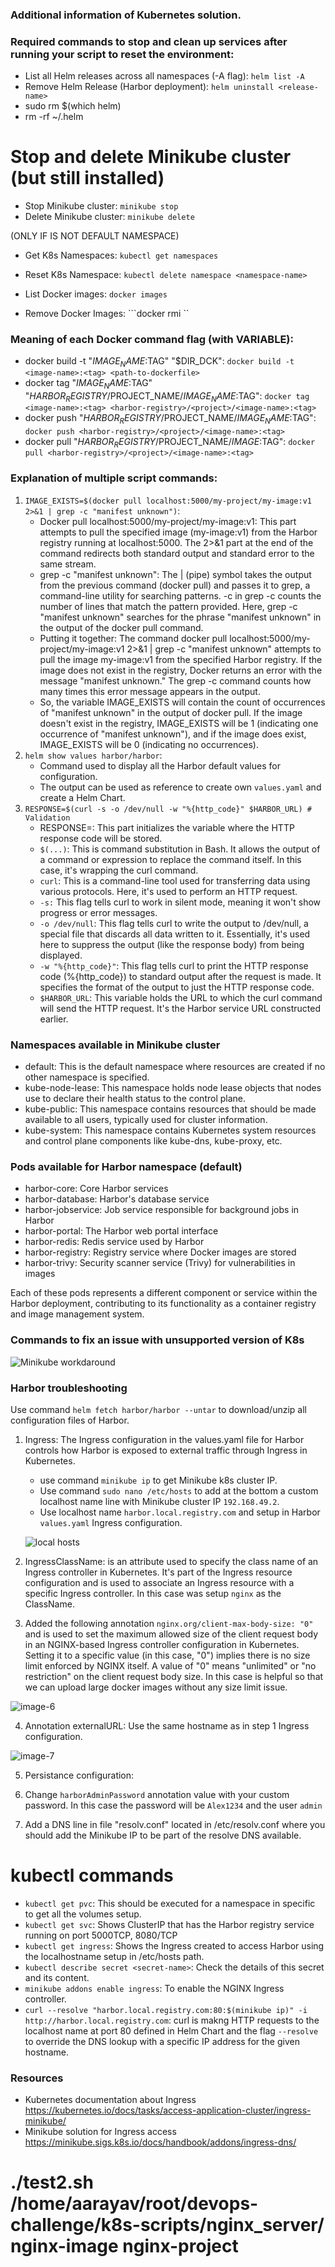 ### Additional information of Kubernetes solution.

### Required commands to stop and clean up services after running your script to reset the environment:
- List all Helm releases across all namespaces (-A flag): ```helm list -A```
- Remove Helm Release (Harbor deployment): ```helm uninstall <release-name>```
- sudo rm $(which helm)
- rm -rf ~/.helm

# Stop and delete Minikube cluster (but still installed)
- Stop Minikube cluster: ```minikube stop```
- Delete Minikube cluster: ```minikube delete```

(ONLY IF IS NOT DEFAULT NAMESPACE)
- Get K8s Namespaces: ```kubectl get namespaces```
- Reset K8s Namespace: ```kubectl delete namespace <namespace-name>```

- List Docker images: ```docker images```
- Remove Docker Images: ```docker rmi <image-name>``

### Meaning of each Docker command flag (with VARIABLE):
- docker build -t "$IMAGE_NAME:$TAG" "$DIR_DCK": ```docker build -t <image-name>:<tag> <path-to-dockerfile>```
- docker tag "$IMAGE_NAME:$TAG" "$HARBOR_REGISTRY/$PROJECT_NAME/$IMAGE_NAME:$TAG": ```docker tag <image-name>:<tag> <harbor-registry>/<project>/<image-name>:<tag>```
- docker push "$HARBOR_REGISTRY/$PROJECT_NAME/$IMAGE_NAME:$TAG": ```docker push <harbor-registry>/<project>/<image-name>:<tag>```
- docker pull "$HARBOR_REGISTRY/$PROJECT_NAME/$IMAGE:$TAG": ```docker pull <harbor-registry>/<project>/<image-name>:<tag>```

### Explanation of multiple script commands:
1. ```IMAGE_EXISTS=$(docker pull localhost:5000/my-project/my-image:v1 2>&1 | grep -c "manifest unknown")```: 
    - Docker pull localhost:5000/my-project/my-image:v1: This part attempts to pull the specified image (my-image:v1) from the Harbor registry running at localhost:5000. The 2>&1 part at the end of the command redirects both standard output and standard error to the same stream.
    - grep -c "manifest unknown": The | (pipe) symbol takes the output from the previous command (docker pull) and passes it to grep, a command-line utility for searching patterns. -c in grep -c counts the number of lines that match the pattern provided. Here, grep -c "manifest unknown" searches for the phrase "manifest unknown" in the output of the docker pull command.
    - Putting it together: The command docker pull localhost:5000/my-project/my-image:v1 2>&1 | grep -c "manifest unknown" attempts to pull the image my-image:v1 from the specified Harbor registry. If the image does not exist in the registry, Docker returns an error with the message "manifest unknown." The grep -c command counts how many times this error message appears in the output.
    - So, the variable IMAGE_EXISTS will contain the count of occurrences of "manifest unknown" in the output of docker pull. If the image doesn't exist in the registry, IMAGE_EXISTS will be 1 (indicating one occurrence of "manifest unknown"), and if the image does exist, IMAGE_EXISTS will be 0 (indicating no occurrences).
2. ```helm show values harbor/harbor```:
    - Command used to display all the Harbor default values for configuration.
    - The output can be used as reference to create own ```values.yaml``` and create a Helm Chart.
3. ```RESPONSE=$(curl -s -o /dev/null -w "%{http_code}" $HARBOR_URL) # Validation```
    - RESPONSE=: This part initializes the variable where the HTTP response code will be stored.
    - ```$(...)```: This is command substitution in Bash. It allows the output of a command or expression to replace the command itself. In this case, it's wrapping the curl command.
    - ```curl```: This is a command-line tool used for transferring data using various protocols. Here, it's used to perform an HTTP request.
    - ```-s:``` This flag tells curl to work in silent mode, meaning it won't show progress or error messages.
    - ```-o /dev/null```: This flag tells curl to write the output to /dev/null, a special file that discards all data written to it. Essentially, it's used here to suppress the output (like the response body) from being displayed.
    - ```-w "%{http_code}"```: This flag tells curl to print the HTTP response code (%{http_code}) to standard output after the request is made. It specifies the format of the output to just the HTTP response code.
    - ```$HARBOR_URL```: This variable holds the URL to which the curl command will send the HTTP request. It's the Harbor service URL constructed earlier.

### Namespaces available in Minikube cluster
- default: This is the default namespace where resources are created if no other namespace is specified.
- kube-node-lease: This namespace holds node lease objects that nodes use to declare their health status to the control plane.
- kube-public: This namespace contains resources that should be made available to all users, typically used for cluster information.
- kube-system: This namespace contains Kubernetes system resources and control plane components like kube-dns, kube-proxy, etc.

### Pods available for Harbor namespace (default)
- harbor-core: Core Harbor services
- harbor-database: Harbor's database service
- harbor-jobservice: Job service responsible for background jobs in Harbor
- harbor-portal: The Harbor web portal interface
- harbor-redis: Redis service used by Harbor
- harbor-registry: Registry service where Docker images are stored
- harbor-trivy: Security scanner service (Trivy) for vulnerabilities in images

Each of these pods represents a different component or service within the Harbor deployment, contributing to its functionality as a container registry and image management system.

### Commands to fix an issue with unsupported version of K8s
![Minikube workdaround](image-4.png)


### Harbor troubleshooting
Use command ```helm fetch harbor/harbor --untar``` to download/unzip all configuration files of Harbor.

1. Ingress: The Ingress configuration in the values.yaml file for Harbor controls how Harbor is exposed to external traffic through Ingress in Kubernetes.
    - use command ```minikube ip``` to get Minikube k8s cluster IP.
    - Use command ```sudo nano /etc/hosts``` to add at the bottom a custom localhost name line with Minikube cluster IP ```192.168.49.2```.
    - Use localhost name ```harbor.local.registry.com``` and setup in Harbor ```values.yaml``` Ingress configuration. 

    ![local hosts](image-5.png)

2. IngressClassName: is an attribute used to specify the class name of an Ingress controller in Kubernetes. It's part of the Ingress resource configuration and is used to associate an Ingress resource with a specific Ingress controller. In this case was setup ```nginx``` as the ClassName.

3. Added the following annotation ```nginx.org/client-max-body-size: "0"``` and is used to set the maximum allowed size of the client request body in an NGINX-based Ingress controller configuration in Kubernetes.  Setting it to a specific value (in this case, "0") implies there is no size limit enforced by NGINX itself. A value of "0" means "unlimited" or "no restriction" on the client request body size. In this case is helpful so that we can upload large docker images without any size limit issue.

![image-6](image.png)

4. Annotation externalURL: Use the same hostname as in step 1 Ingress configuration.

![image-7](image.png)

5. Persistance configuration: 

6. Change ```harborAdminPassword``` annotation value with your custom password. In this case the password will be ```Alex1234``` and the user ```admin```

7. Add a DNS line in file "resolv.conf" located in /etc/resolv.conf where you should add the Minikube IP to be part of the resolve DNS available.


# kubectl commands
- ```kubectl get pvc```: This should be executed for a namespace in specific to get all the volumes setup.
- ```kubectl get svc```: Shows ClusterIP that has the Harbor registry service running on port 5000TCP, 8080/TCP
- ```kubectl get ingress```: Shows the Ingress created to access Harbor using the localhostname setup in /etc/hosts path.
- ```kubectl describe secret <secret-name>```: Check the details of this secret and its content.
- ```minikube addons enable ingress```: To enable the NGINX Ingress controller.
- ```curl --resolve "harbor.local.registry.com:80:$(minikube ip)" -i http://harbor.local.registry.com```: curl is makng HTTP requests to the localhost name at port 80 defined in Helm Chart and the flag ```--resolve``` to override the DNS lookup with a specific IP address for the given hostname.

### Resources
- Kubernetes documentation about Ingress https://kubernetes.io/docs/tasks/access-application-cluster/ingress-minikube/
- Minikube solution for Ingress access https://minikube.sigs.k8s.io/docs/handbook/addons/ingress-dns/

# ./test2.sh /home/aarayav/root/devops-challenge/k8s-scripts/nginx_server/ nginx-image nginx-project